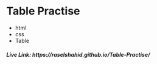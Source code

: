 # Table Practise
 <ul>
  <li>html</li>
  <li>css</li>
  <li>Table</li>
 </ul>

 <h5>Live Link: https://raselshahid.github.io/Table-Practise/</h5>
